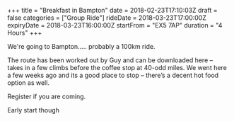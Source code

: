 +++
title = "Breakfast in Bampton"
date = 2018-02-23T17:10:03Z
draft =  false
categories = ["Group Ride"]
rideDate = 2018-03-23T17:00:00Z
expiryDate = 2018-03-23T16:00:00Z
startFrom = "EX5 7AP"
duration = "4 Hours"
+++

We're going to Bampton..... probably a 100km ride.

<!--more-->
The route has been worked out by Guy and can be downloaded here – takes in a few
climbs before the coffee stop at 40-odd miles. We went here a few weeks ago and
its a good place to stop – there’s a decent hot food option as well.

Register if you are coming.

Early start though
